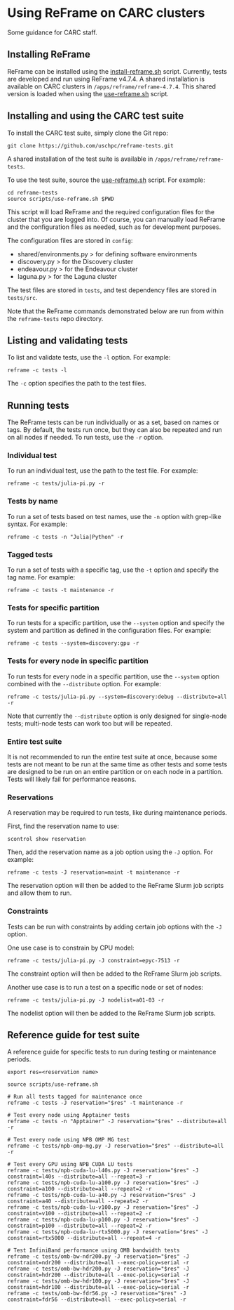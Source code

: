 # Using ReFrame on CARC clusters

Some guidance for CARC staff.

## Installing ReFrame

ReFrame can be installed using the [install-reframe.sh](scripts/install-reframe.sh) script. Currently, tests are developed and run using ReFrame v4.7.4. A shared installation is available on CARC clusters in `/apps/reframe/reframe-4.7.4`. This shared version is loaded when using the [use-reframe.sh](scripts/use-reframe.sh) script.

## Installing and using the CARC test suite

To install the CARC test suite, simply clone the Git repo:

```
git clone https://github.com/uschpc/reframe-tests.git
```

A shared installation of the test suite is available in `/apps/reframe/reframe-tests`.

To use the test suite, source the [use-reframe.sh](scripts/use-reframe.sh) script. For example:

```
cd reframe-tests
source scripts/use-reframe.sh $PWD
```

This script will load ReFrame and the required configuration files for the cluster that you are logged into. Of course, you can manually load ReFrame and the configuration files as needed, such as for development purposes.

The configuration files are stored in `config`:

- shared/environments.py > for defining software environments
- discovery.py > for the Discovery cluster
- endeavour.py > for the Endeavour cluster
- laguna.py > for the Laguna cluster

The test files are stored in `tests`, and test dependency files are stored in `tests/src`.

Note that the ReFrame commands demonstrated below are run from within the `reframe-tests` repo directory.

## Listing and validating tests

To list and validate tests, use the `-l` option. For example:

```
reframe -c tests -l
```

The `-c` option specifies the path to the test files.

## Running tests

The ReFrame tests can be run individually or as a set, based on names or tags. By default, the tests run once, but they can also be repeated and run on all nodes if needed. To run tests, use the `-r` option.

### Individual test

To run an individual test, use the path to the test file. For example:

```
reframe -c tests/julia-pi.py -r
```

### Tests by name

To run a set of tests based on test names, use the `-n` option with grep-like syntax. For example:

```
reframe -c tests -n "Julia|Python" -r
```

### Tagged tests

To run a set of tests with a specific tag, use the `-t` option and specify the tag name. For example:

```
reframe -c tests -t maintenance -r
```

### Tests for specific partition

To run tests for a specific partition, use the `--system` option and specify the system and partition as defined in the configuration files. For example:

```
reframe -c tests --system=discovery:gpu -r
```

### Tests for every node in specific partition

To run tests for every node in a specific partition, use the `--system` option combined with the `--distribute` option. For example:

```
reframe -c tests/julia-pi.py --system=discovery:debug --distribute=all -r
```

Note that currently the `--distribute` option is only designed for single-node tests; multi-node tests can work too but will be repeated.

### Entire test suite

It is not recommended to run the entire test suite at once, because some tests are not meant to be run at the same time as other tests and some tests are designed to be run on an entire partition or on each node in a partition. Tests will likely fail for performance reasons.

### Reservations

A reservation may be required to run tests, like during maintenance periods.

First, find the reservation name to use:

```
scontrol show reservation
```

Then, add the reservation name as a job option using the `-J` option. For example:

```
reframe -c tests -J reservation=maint -t maintenance -r
```

The reservation option will then be added to the ReFrame Slurm job scripts and allow them to run.

### Constraints

Tests can be run with constraints by adding certain job options with the `-J` option.

One use case is to constrain by CPU model:

```
reframe -c tests/julia-pi.py -J constraint=epyc-7513 -r
```

The constraint option will then be added to the ReFrame Slurm job scripts.

Another use case is to run a test on a specific node or set of nodes:

```
reframe -c tests/julia-pi.py -J nodelist=a01-03 -r
```

The nodelist option will then be added to the ReFrame Slurm job scripts.

## Reference guide for test suite

A reference guide for specific tests to run during testing or maintenance periods.

```
export res=<reservation name>

source scripts/use-reframe.sh

# Run all tests tagged for maintenance once
reframe -c tests -J reservation="$res" -t maintenance -r

# Test every node using Apptainer tests
reframe -c tests -n "Apptainer" -J reservation="$res" --distribute=all -r

# Test every node using NPB OMP MG test
reframe -c tests/npb-omp-mg.py -J reservation="$res" --distribute=all -r

# Test every GPU using NPB CUDA LU tests
reframe -c tests/npb-cuda-lu-l40s.py -J reservation="$res" -J constraint=l40s --distribute=all --repeat=3 -r
reframe -c tests/npb-cuda-lu-a100.py -J reservation="$res" -J constraint=a100 --distribute=all --repeat=2 -r
reframe -c tests/npb-cuda-lu-a40.py -J reservation="$res" -J constraint=a40 --distribute=all --repeat=2 -r
reframe -c tests/npb-cuda-lu-v100.py -J reservation="$res" -J constraint=v100 --distribute=all --repeat=2 -r
reframe -c tests/npb-cuda-lu-p100.py -J reservation="$res" -J constraint=p100 --distribute=all --repeat=2 -r
reframe -c tests/npb-cuda-lu-rtx5000.py -J reservation="$res" -J constraint=rtx5000 --distribute=all --repeat=4 -r

# Test InfiniBand performance using OMB bandwidth tests
reframe -c tests/omb-bw-ndr200.py -J reservation="$res" -J constraint=ndr200 --distribute=all --exec-policy=serial -r
reframe -c tests/omb-bw-hdr200.py -J reservation="$res" -J constraint=hdr200 --distribute=all --exec-policy=serial -r
reframe -c tests/omb-bw-hdr100.py -J reservation="$res" -J constraint=hdr100 --distribute=all --exec-policy=serial -r
reframe -c tests/omb-bw-fdr56.py -J reservation="$res" -J constraint=fdr56 --distribute=all --exec-policy=serial -r
```
